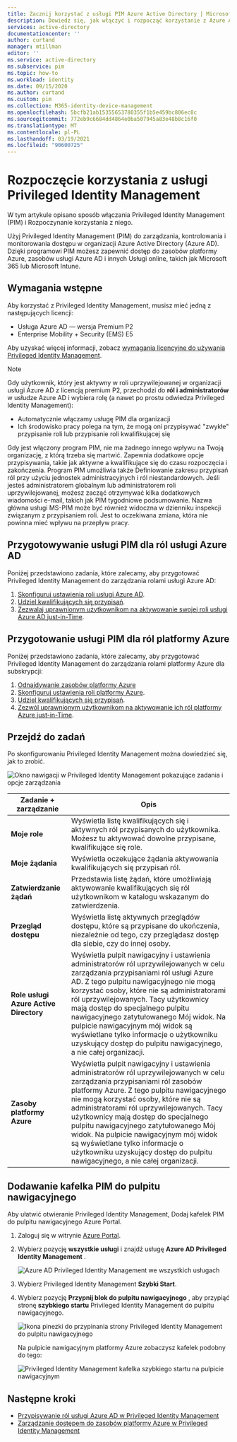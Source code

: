 ```yaml
---
title: Zacznij korzystać z usługi PIM Azure Active Directory | Microsoft Docs
description: Dowiedz się, jak włączyć i rozpocząć korzystanie z Azure AD Privileged Identity Management (PIM) w Azure Portal.
services: active-directory
documentationcenter: ''
author: curtand
manager: mtillman
editor: ''
ms.service: active-directory
ms.subservice: pim
ms.topic: how-to
ms.workload: identity
ms.date: 09/15/2020
ms.author: curtand
ms.custom: pim
ms.collection: M365-identity-device-management
ms.openlocfilehash: 5bcfb21ab15355653780355f1b5e459bc806ec8c
ms.sourcegitcommit: 772eb9c6684dd4864e0ba507945a83e48b8c16f0
ms.translationtype: MT
ms.contentlocale: pl-PL
ms.lasthandoff: 03/19/2021
ms.locfileid: "90600725"
---
```

# <a name="start-using-privileged-identity-management"></a>Rozpoczęcie korzystania z usługi Privileged Identity Management

W tym artykule opisano sposób włączania Privileged Identity Management (PIM) i Rozpoczynanie korzystania z niego.

Użyj Privileged Identity Management (PIM) do zarządzania, kontrolowania i monitorowania dostępu w organizacji Azure Active Directory (Azure AD). Dzięki programowi PIM możesz zapewnić dostęp do zasobów platformy Azure, zasobów usługi Azure AD i innych Usługi online, takich jak Microsoft 365 lub Microsoft Intune.

## <a name="prerequisites"></a>Wymagania wstępne

Aby korzystać z Privileged Identity Management, musisz mieć jedną z następujących licencji:

- Usługa Azure AD — wersja Premium P2
- Enterprise Mobility + Security (EMS) E5

Aby uzyskać więcej informacji, zobacz [wymagania licencyjne do używania Privileged Identity Management](subscription-requirements.md).

> [!Note]
> Gdy użytkownik, który jest aktywny w roli uprzywilejowanej w organizacji usługi Azure AD z licencją premium P2, przechodzi do **ról i administratorów** w usłudze Azure AD i wybiera rolę (a nawet po prostu odwiedza Privileged Identity Management):
>
> - Automatycznie włączamy usługę PIM dla organizacji
> - Ich środowisko pracy polega na tym, że mogą oni przypisywać "zwykłe" przypisanie roli lub przypisanie roli kwalifikującej się
>
> Gdy jest włączony program PIM, nie ma żadnego innego wpływu na Twoją organizację, z którą trzeba się martwić. Zapewnia dodatkowe opcje przypisywania, takie jak aktywne a kwalifikujące się do czasu rozpoczęcia i zakończenia. Program PIM umożliwia także Definiowanie zakresu przypisań ról przy użyciu jednostek administracyjnych i ról niestandardowych. Jeśli jesteś administratorem globalnym lub administratorem roli uprzywilejowanej, możesz zacząć otrzymywać kilka dodatkowych wiadomości e-mail, takich jak PIM tygodniowe podsumowanie. Nazwa główna usługi MS-PIM może być również widoczna w dzienniku inspekcji związanym z przypisaniem roli. Jest to oczekiwana zmiana, która nie powinna mieć wpływu na przepływ pracy.

## <a name="prepare-pim-for-azure-ad-roles"></a>Przygotowywanie usługi PIM dla ról usługi Azure AD

Poniżej przedstawiono zadania, które zalecamy, aby przygotować Privileged Identity Management do zarządzania rolami usługi Azure AD:

1. [Skonfiguruj ustawienia roli usługi Azure AD](pim-how-to-change-default-settings.md).
1. [Udziel kwalifikujących się przypisań](pim-how-to-add-role-to-user.md).
1. [Zezwalaj uprawnionym użytkownikom na aktywowanie swojej roli usługi Azure AD just-in-Time](pim-how-to-activate-role.md).

## <a name="prepare-pim-for-azure-roles"></a>Przygotowanie usługi PIM dla ról platformy Azure

Poniżej przedstawiono zadania, które zalecamy, aby przygotować Privileged Identity Management do zarządzania rolami platformy Azure dla subskrypcji:

1. [Odnajdywanie zasobów platformy Azure](pim-resource-roles-discover-resources.md)
1. [Skonfiguruj ustawienia roli platformy Azure](pim-resource-roles-configure-role-settings.md).
1. [Udziel kwalifikujących się przypisań](pim-resource-roles-assign-roles.md).
1. [Zezwól uprawnionym użytkownikom na aktywowanie ich ról platformy Azure just-in-Time](pim-resource-roles-activate-your-roles.md).

## <a name="navigate-to-your-tasks"></a>Przejdź do zadań

Po skonfigurowaniu Privileged Identity Management można dowiedzieć się, jak to zrobić.

![Okno nawigacji w Privileged Identity Management pokazujące zadania i opcje zarządzania](./media/pim-getting-started/pim-quickstart-tasks.png)

| Zadanie + zarządzanie | Opis |
| --- | --- |
| **Moje role**  | Wyświetla listę kwalifikujących się i aktywnych ról przypisanych do użytkownika. Możesz tu aktywować dowolne przypisane, kwalifikujące się role. |
| **Moje żądania** | Wyświetla oczekujące żądania aktywowania kwalifikujących się przypisań ról. |
| **Zatwierdzanie żądań** | Przedstawia listę żądań, które umożliwiają aktywowanie kwalifikujących się ról użytkownikom w katalogu wskazanym do zatwierdzenia. |
| **Przegląd dostępu** | Wyświetla listę aktywnych przeglądów dostępu, które są przypisane do ukończenia, niezależnie od tego, czy przeglądasz dostęp dla siebie, czy do innej osoby. |
| **Role usługi Azure Active Directory** | Wyświetla pulpit nawigacyjny i ustawienia administratorów ról uprzywilejowanych w celu zarządzania przypisaniami ról usługi Azure AD. Z tego pulpitu nawigacyjnego nie mogą korzystać osoby, które nie są administratorami ról uprzywilejowanych. Tacy użytkownicy mają dostęp do specjalnego pulpitu nawigacyjnego zatytułowanego Mój widok. Na pulpicie nawigacyjnym mój widok są wyświetlane tylko informacje o użytkowniku uzyskujący dostęp do pulpitu nawigacyjnego, a nie całej organizacji. |
| **Zasoby platformy Azure** | Wyświetla pulpit nawigacyjny i ustawienia administratorów ról uprzywilejowanych w celu zarządzania przypisaniami ról zasobów platformy Azure. Z tego pulpitu nawigacyjnego nie mogą korzystać osoby, które nie są administratorami ról uprzywilejowanych. Tacy użytkownicy mają dostęp do specjalnego pulpitu nawigacyjnego zatytułowanego Mój widok. Na pulpicie nawigacyjnym mój widok są wyświetlane tylko informacje o użytkowniku uzyskujący dostęp do pulpitu nawigacyjnego, a nie całej organizacji. |

## <a name="add-a-pim-tile-to-the-dashboard"></a>Dodawanie kafelka PIM do pulpitu nawigacyjnego

Aby ułatwić otwieranie Privileged Identity Management, Dodaj kafelek PIM do pulpitu nawigacyjnego Azure Portal.

1. Zaloguj się w witrynie [Azure Portal](https://portal.azure.com/).

1. Wybierz pozycję **wszystkie usługi** i znajdź usługę **Azure AD Privileged Identity Management** .

    ![Azure AD Privileged Identity Management we wszystkich usługach](./media/pim-getting-started/pim-all-services-find.png)

1. Wybierz Privileged Identity Management **Szybki Start**.

1. Wybierz pozycję **Przypnij blok do pulpitu nawigacyjnego** , aby przypiąć stronę **szybkiego startu** Privileged Identity Management do pulpitu nawigacyjnego.

    ![Ikona pinezki do przypinania strony Privileged Identity Management do pulpitu nawigacyjnego](./media/pim-getting-started/pim-quickstart-pin-to-dashboard.png)

    Na pulpicie nawigacyjnym platformy Azure zobaczysz kafelek podobny do tego:

    ![Privileged Identity Management kafelka szybkiego startu na pulpicie nawigacyjnym](./media/pim-getting-started/pim-quickstart-dashboard-tile.png)

## <a name="next-steps"></a>Następne kroki

- [Przypisywanie ról usługi Azure AD w Privileged Identity Management](pim-how-to-add-role-to-user.md)
- [Zarządzanie dostępem do zasobów platformy Azure w Privileged Identity Management](pim-resource-roles-discover-resources.md)
